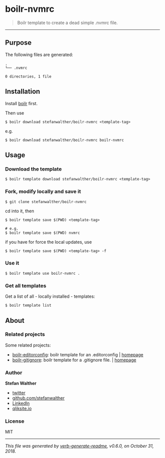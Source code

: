 # boilr-nvmrc

> Boilr template to create a dead simple .nvmrc file.

---

## Purpose
The following files are generated:

```
.
└── .nvmrc

0 directories, 1 file

```

## Installation
Install [boilr](https://github.com/tmrts/boilr) first. 

Then use 

```
$ boilr download stefanwalther/boilr-nvmrc <template-tag>
```

e.g.
```
$ boilr download stefanwalther/boilr-nvmrc boilr-nvmrc
```

## Usage
### Download the template

```
$ boilr template download stefanwalther/boilr-nvmrc <template-tag>
```

### Fork, modify locally and save it

```
$ git clone stefanwalther/boilr-nvmrc
```

cd into it, then

```
$ boilr template save $(PWD) <template-tag>

# e.g. 
$ boilr template save $(PWD) nvmrc
```

if you have for force the local updates, use

```
$ boilr template save $(PWD) <template-tag> -f
```

### Use it

```
$ boilr template use boilr-nvmrc .
```

### Get all templates

Get a list of all - locally installed - templates:

```
$ boilr template list
```

## About

### Related projects
Some related projects:

- [boilr-editorconfig](https://www.npmjs.com/package/boilr-editorconfig): boilr template for an .editorconfig | [homepage](https://github.com/stefanwalther/boilr-editorconfig#readme "boilr template for an .editorconfig")
- [boilr-gitignore](https://www.npmjs.com/package/boilr-gitignore): boilr template for a .gitignore file. | [homepage](https://github.com/stefanwalther/boilr-gitignore#readme "boilr template for a .gitignore file.") 

### Author
**Stefan Walther**

* [twitter](http://twitter.com/waltherstefan)  
* [github.com/stefanwalther](http://github.com/stefanwalther) 
* [LinkedIn](https://www.linkedin.com/in/stefanwalther/) 
* [qliksite.io](http://qliksite.io)

### License
MIT

***

_This file was generated by [verb-generate-readme](https://github.com/verbose/verb-generate-readme), v0.6.0, on October 31, 2018._

